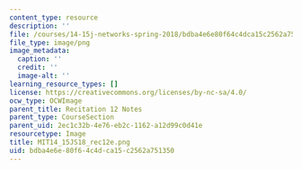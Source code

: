 ```yaml
---
content_type: resource
description: ''
file: /courses/14-15j-networks-spring-2018/bdba4e6e80f64c4dca15c2562a751350_MIT14_15JS18_rec12e.png
file_type: image/png
image_metadata:
  caption: ''
  credit: ''
  image-alt: ''
learning_resource_types: []
license: https://creativecommons.org/licenses/by-nc-sa/4.0/
ocw_type: OCWImage
parent_title: Recitation 12 Notes
parent_type: CourseSection
parent_uid: 2ec1c32b-4e76-eb2c-1162-a12d99c0d41e
resourcetype: Image
title: MIT14_15JS18_rec12e.png
uid: bdba4e6e-80f6-4c4d-ca15-c2562a751350
---
```

